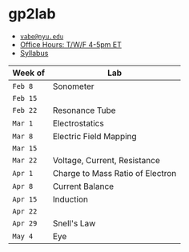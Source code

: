 # gp2lab

- [`vabe@nyu.edu`](mailto:vabe@nyu.edu)
- [Office Hours: T/W/F 4-5pm ET](https://nyu.zoom.us/j/91270104640)
- [Syllabus](https://github.com/vaabe/phys12/blob/main/info/syllabus.pdf)

| Week of | Lab |	
|---|---|
| `Feb 8` | Sonometer |
| `Feb 15` | |	
| `Feb 22` | Resonance Tube |
| `Mar 1` | Electrostatics |
| `Mar 8` | Electric Field Mapping |
| `Mar 15` | |
| `Mar 22` | Voltage, Current, Resistance |
| `Apr 1` | Charge to Mass Ratio of Electron |
| `Apr 8` | Current Balance |
| `Apr 15` | Induction |
| `Apr 22` | |	
| `Apr 29` | Snell's Law |
| `May 4` | Eye |	
